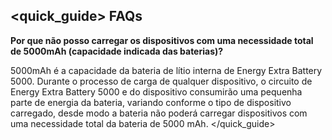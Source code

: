 ## <quick_guide> FAQs

**Por que não posso carregar os dispositivos com uma necessidade total de 5000mAh (capacidade indicada das baterias)?**

5000mAh é a capacidade da bateria de lítio interna de Energy Extra Battery 5000. Durante o processo de carga de qualquer dispositivo, o circuito de Energy Extra Battery 5000 e do dispositivo consumirão uma pequenha parte de energia da bateria, variando conforme o tipo de dispositivo carregado, desde modo a bateria não poderá carregar dispositivos com uma necessidade total da bateria de 5000 mAh.
</quick_guide>
